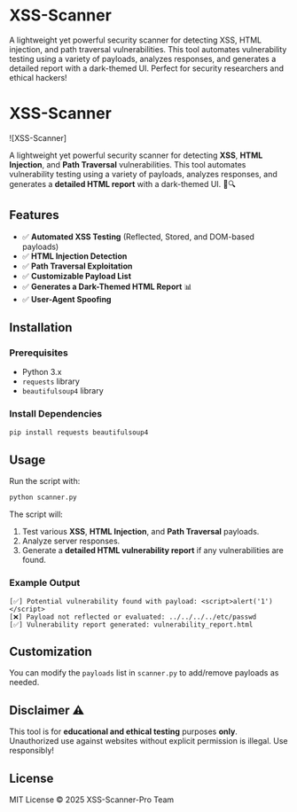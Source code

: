 # XSS-Scanner
A lightweight yet powerful security scanner for detecting XSS, HTML injection, and path traversal vulnerabilities. This tool automates vulnerability testing using a variety of payloads, analyzes responses, and generates a detailed report with a dark-themed UI. Perfect for security researchers and ethical hackers!

# XSS-Scanner

![XSS-Scanner]

A lightweight yet powerful security scanner for detecting **XSS**, **HTML Injection**, and **Path Traversal** vulnerabilities. This tool automates vulnerability testing using a variety of payloads, analyzes responses, and generates a **detailed HTML report** with a dark-themed UI. 🚀🔍

## Features
- ✅ **Automated XSS Testing** (Reflected, Stored, and DOM-based payloads)
- ✅ **HTML Injection Detection**
- ✅ **Path Traversal Exploitation**
- ✅ **Customizable Payload List**
- ✅ **Generates a Dark-Themed HTML Report** 📊
- ✅ **User-Agent Spoofing**

## Installation
### Prerequisites
- Python 3.x
- `requests` library
- `beautifulsoup4` library

### Install Dependencies
```sh
pip install requests beautifulsoup4
```

## Usage
Run the script with:
```sh
python scanner.py
```

The script will:
1. Test various **XSS**, **HTML Injection**, and **Path Traversal** payloads.
2. Analyze server responses.
3. Generate a **detailed HTML vulnerability report** if any vulnerabilities are found.

### Example Output
```
[✅] Potential vulnerability found with payload: <script>alert('1')</script>
[❌] Payload not reflected or evaluated: ../../../../etc/passwd
[✅] Vulnerability report generated: vulnerability_report.html
```

## Customization
You can modify the `payloads` list in `scanner.py` to add/remove payloads as needed.

## Disclaimer ⚠️
This tool is for **educational and ethical testing** purposes **only**. Unauthorized use against websites without explicit permission is illegal. Use responsibly!

## License
MIT License © 2025 XSS-Scanner-Pro Team
